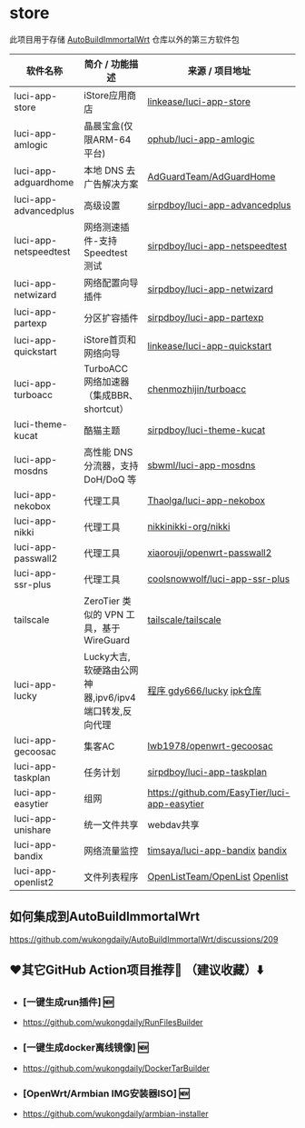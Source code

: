 # store
此项目用于存储 [AutoBuildImmortalWrt](https://github.com/wukongdaily/AutoBuildImmortalWrt/) 仓库以外的第三方软件包


| 软件名称                  | 简介 / 功能描述                        | 来源 / 项目地址                                                                           |
| --------------------- | -------------------------------- | ----------------------------------------------------------------------------------- |
| luci-app-store        | iStore应用商店             | [linkease/luci-app-store](https://github.com/linkease/istore)                 |
| luci-app-amlogic             | 晶晨宝盒(仅限ARM-64平台) | [ophub/luci-app-amlogic](https://github.com/ophub/luci-app-amlogic)                       |
| luci-app-adguardhome  | 本地 DNS 去广告解决方案                   | [AdGuardTeam/AdGuardHome](https://github.com/AdguardTeam/AdGuardHome)               |
| luci-app-advancedplus | 高级设置                   | [sirpdboy/luci-app-advancedplus](https://github.com/sirpdboy/luci-app-advancedplus)                                                                 |
| luci-app-netspeedtest | 网络测速插件-支持 Speedtest 测试           | [sirpdboy/luci-app-netspeedtest](https://github.com/sirpdboy/luci-app-netspeedtest)  |
| luci-app-netwizard    | 网络配置向导插件                          | [sirpdboy/luci-app-netwizard](https://github.com/sirpdboy/luci-app-netwizard)                                                                 |
| luci-app-partexp      | 分区扩容插件         | [sirpdboy/luci-app-partexp](https://github.com/sirpdboy/luci-app-partexp)                             |
| luci-app-quickstart   | iStore首页和网络向导                  | [linkease/luci-app-quickstart](https://github.com/kiddin9/kwrt-packages/tree/main/luci-app-quickstart)                                                                 |
| luci-app-turboacc     | TurboACC 网络加速器（集成BBR、shortcut）   | [chenmozhijin/turboacc](https://github.com/wukongdaily/store/tree/master/run/x86/luci-app-turboacc) |
| luci-theme-kucat      | 酷猫主题                  | [sirpdboy/luci-theme-kucat](https://github.com/sirpdboy/luci-theme-kucat)                 |
| luci-app-mosdns                | 高性能 DNS 分流器，支持 DoH/DoQ 等         | [sbwml/luci-app-mosdns](https://github.com/sbwml/luci-app-mosdns)                     |
| luci-app-nekobox               | 代理工具      | [Thaolga/luci-app-nekobox](https://github.com/Thaolga/openwrt-nekobox)       |
| luci-app-nikki                 | 代理工具               | [nikkinikki-org/nikki](https://github.com/nikkinikki-org/OpenWrt-nikki)                                                                     |
| luci-app-passwall2             | 代理工具           | [xiaorouji/openwrt-passwall2](https://github.com/xiaorouji/openwrt-passwall2)       |
| luci-app-ssr-plus              | 代理工具                | [coolsnowwolf/luci-app-ssr-plus](https://github.com/fw876/helloworld) |
| tailscale             | ZeroTier 类似的 VPN 工具，基于 WireGuard | [tailscale/tailscale](https://github.com/tailscale/tailscale)                       |
| luci-app-lucky           | Lucky大吉,软硬路由公网神器,ipv6/ipv4 端口转发,反向代理 | [程序 gdy666/lucky](https://github.com/gdy666/lucky) [ipk仓库](https://dl.openwrt.ai/packages-24.10/aarch64_cortex-a53/kiddin9/)                      |
| luci-app-gecoosac           | 集客AC                | [lwb1978/openwrt-gecoosac](https://github.com/lwb1978/openwrt-gecoosac) |
| luci-app-taskplan             | 任务计划 | [sirpdboy/luci-app-taskplan](https://github.com/sirpdboy/luci-app-taskplan)                       |
| luci-app-easytier             | 组网 | https://github.com/EasyTier/luci-app-easytier                       |
| luci-app-unishare             | 统一文件共享 | webdav共享                      |
| luci-app-bandix               | 网络流量监控 | [timsaya/luci-app-bandix](https://github.com/timsaya/luci-app-bandix) [bandix](https://github.com/timsaya/openwrt-bandix) |
| luci-app-openlist2            | 文件列表程序 | [OpenListTeam/OpenList](https://github.com/OpenListTeam/OpenList) [Openlist](https://doc.oplist.org/) |

## 如何集成到AutoBuildImmortalWrt
https://github.com/wukongdaily/AutoBuildImmortalWrt/discussions/209
## ❤️其它GitHub Action项目推荐🌟 （建议收藏）⬇️
- ### [一键生成run插件] 🆕
- https://github.com/wukongdaily/RunFilesBuilder<br>
- ### [一键生成docker离线镜像] 🆕
- https://github.com/wukongdaily/DockerTarBuilder<br>
- ### [OpenWrt/Armbian IMG安装器ISO] 🆕
- https://github.com/wukongdaily/armbian-installer
